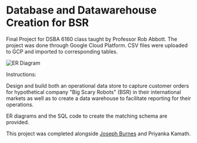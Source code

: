 # Database and Datawarehouse Creation for BSR
Final Project for DSBA 6160 class taught by Professor Rob Abbott. The project was done through Google Cloud Platform. CSV files were uploaded to GCP and imported to corresponding tables.

![ER Diagram](https://github.com/hrgrafton92/DB_and_DW_Design/blob/main/bsr_dw%20er%20diagram.png)

Instructions:

Design and build both an operational data store to capture customer orders for hypothetical company "Big Scary Robots" (BSR) in their international markets as well as to create a data warehouse to facilitate reporting for their operations.

ER diagrams and the SQL code to create the matching schema are provided.

This project was completed alongside [Joseph Burnes](https://github.com/joeburns91) and Priyanka Kamath.
